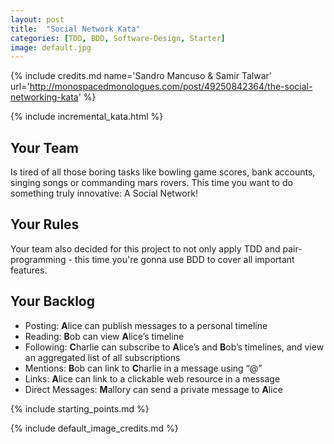 ```yaml
---
layout: post
title:  "Social Network Kata"
categories: [TDD, BDD, Software-Design, Starter]
image: default.jpg
---
```


{% include credits.md name='Sandro Mancuso & Samir Talwar' url='http://monospacedmonologues.com/post/49250842364/the-social-networking-kata' %}

{% include incremental_kata.html %}

## Your Team

Is tired of all those boring tasks like bowling game scores, bank
accounts, singing songs or commanding mars rovers. This time you want to
do something truly innovative: A Social Network!


## Your Rules

Your team also decided for this project to not only apply TDD and 
pair-programming - this time you're gonna use BDD to cover all
important features.


## Your Backlog

* Posting: **A**lice can publish messages to a personal timeline
* Reading: **B**ob can view **A**lice’s timeline
* Following: **C**harlie can subscribe to **A**lice’s and **B**ob’s timelines, and view an aggregated list of all subscriptions
* Mentions: **B**ob can link to **C**harlie in a message using “@”
* Links: **A**lice can link to a clickable web resource in a message
* Direct Messages: **M**allory can send a private message to **A**lice


{% include starting_points.md %}

{% include default_image_credits.md %}
